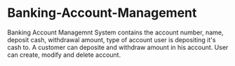 # Banking-Account-Management

Banking Account Managemnt System contains the account number, name, deposit cash, withdrawal amount, type of account user is depositing it's cash to. A customer can deposite and withdraw amount in his account. User can create, modify and delete account.



